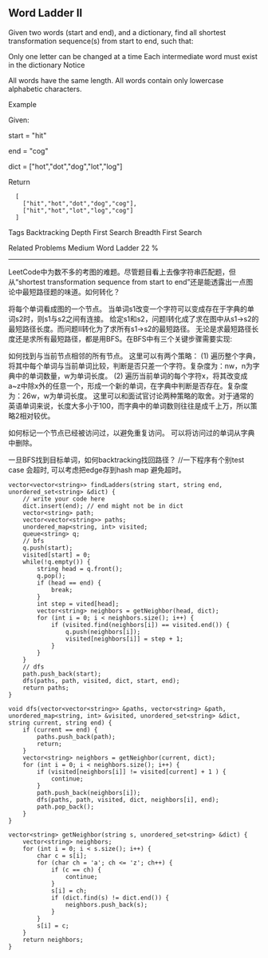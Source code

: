 ## Word Ladder II  ##

Given two words (start and end), and a dictionary, find all shortest transformation sequence(s) from start to end, such that:

Only one letter can be changed at a time
Each intermediate word must exist in the dictionary
 Notice

All words have the same length.
All words contain only lowercase alphabetic characters.

Example

Given:

start = "hit"

end = "cog"

dict = ["hot","dot","dog","lot","log"]

Return

	  [
	    ["hit","hot","dot","dog","cog"],
	    ["hit","hot","lot","log","cog"]
	  ]
Tags 
Backtracking Depth First Search Breadth First Search

Related Problems 
Medium Word Ladder 22 %

----------
LeetCode中为数不多的考图的难题。尽管题目看上去像字符串匹配题，但从“shortest transformation sequence from start to end”还是能透露出一点图论中最短路径题的味道。如何转化？

将每个单词看成图的一个节点。
当单词s1改变一个字符可以变成存在于字典的单词s2时，则s1与s2之间有连接。
给定s1和s2，问题I转化成了求在图中从s1->s2的最短路径长度。而问题II转化为了求所有s1->s2的最短路径。
无论是求最短路径长度还是求所有最短路径，都是用BFS。在BFS中有三个关键步骤需要实现:

如何找到与当前节点相邻的所有节点。
这里可以有两个策略：
(1) 遍历整个字典，将其中每个单词与当前单词比较，判断是否只差一个字符。复杂度为：nw，n为字典中的单词数量，w为单词长度。
(2) 遍历当前单词的每个字符x，将其改变成a~z中除x外的任意一个，形成一个新的单词，在字典中判断是否存在。复杂度为：26w，w为单词长度。
这里可以和面试官讨论两种策略的取舍。对于通常的英语单词来说，长度大多小于100，而字典中的单词数则往往是成千上万，所以策略2相对较优。

如何标记一个节点已经被访问过，以避免重复访问。
可以将访问过的单词从字典中删除。

一旦BFS找到目标单词，如何backtracking找回路径？
//一下程序有个别test case 会超时, 可以考虑把edge存到hash map 避免超时。

	vector<vector<string>> findLadders(string start, string end, unordered_set<string> &dict) {
	    // write your code here
	    dict.insert(end); // end might not be in dict
	    vector<string> path;
	    vector<vector<string>> paths;
	    unordered_map<string, int> visited;
	    queue<string> q;
	    // bfs
	    q.push(start);
	    visited[start] = 0;
	    while(!q.empty()) {
	        string head = q.front();
	        q.pop();
	        if (head == end) {
	            break;
	        }
	        int step = vited[head];
	        vector<string> neighbors = getNeighbor(head, dict);
	        for (int i = 0; i < neighbors.size(); i++) {
	            if (visited.find(neighbors[i]) == visited.end()) {
	                q.push(neighbors[i]);
	                visited[neighbors[i]] = step + 1;
	            }
	        }
	    }
	    // dfs
	    path.push_back(start);
	    dfs(paths, path, visited, dict, start, end);
	    return paths;        
	}

	void dfs(vector<vector<string>> &paths, vector<string> &path, unordered_map<string, int> &visited, unordered_set<string> &dict, string current, string end) {
	    if (current == end) {
	        paths.push_back(path);
	        return;
	    }
	    vector<string> neighbors = getNeighbor(current, dict);
	    for (int i = 0; i < neighbors.size(); i++) {
	        if (visited[neighbors[i]] != visited[current] + 1 ) {
	            continue;
	        }
	        path.push_back(neighbors[i]);
	        dfs(paths, path, visited, dict, neighbors[i], end);
	        path.pop_back();
	    }
	}

	vector<string> getNeighbor(string s, unordered_set<string> &dict) {
	    vector<string> neighbors;
	    for (int i = 0; i < s.size(); i++) {
	        char c = s[i];
	        for (char ch = 'a'; ch <= 'z'; ch++) {
	            if (c == ch) {
	                continue;
	            }
	            s[i] = ch;
	            if (dict.find(s) != dict.end()) {
	                neighbors.push_back(s);
	            }
	        }
	        s[i] = c;
	    }
	    return neighbors;
	}
